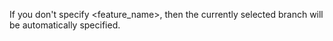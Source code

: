 If you don't specify <info><feature_name></info>, then the currently selected branch will be automatically specified.
